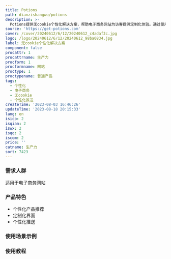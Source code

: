 ```yaml
---
title: Potions
path: dianzishangwu/potions
description: >-
  Potions提供无cookie个性化解决方案，帮助电子商务网站为访客提供定制化体验。通过使用Potions，您可以实现产品推荐、个性化推送、定制化界面等功能。Potions无需使用cookie，保护用户隐私，同时提升网站的用户体验。请联系我们获取定价和更多信息。
source: 'https://get-potions.com'
cover: /cover/20240612/6/12/20240612_c4adaf3c.jpg
logo: /logo/20240612/6/12/20240612_98ba0834.jpg
label: 无cookie个性化解决方案
component: false
procattr: 1
procattrname: 生产力
procform: 1
procformname: 网站
proctype: 1
proctypename: 普通产品
tags:
  - 个性化
  - 电子商务
  - 无cookie
  - 个性化推送
createTime: '2023-08-03 16:46:26'
updateTime: '2023-08-18 20:15:33'
lang: en
isicp: 2
isqian: 2
iswx: 2
isqq: 2
iscom: 2
price: ''
catname: 生产力
sort: 7423
---
```




### 需求人群
适用于电子商务网站

### 产品特色
- 个性化产品推荐
- 定制化界面
- 个性化推送

### 使用场景示例


### 使用教程


  
